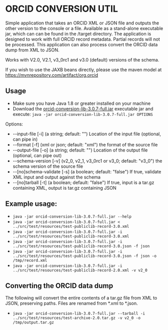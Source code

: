 # ORCID CONVERSION UTIL

Simple application that takes an ORCID XML or JSON file and outputs the other version to the console or a file.  Available as a stand-alone executable jar, which can can be found in the /target directory. The application is designed to work with full ORCID record metadata.  Partial records will not be processed.  This application can also process convert the ORCID data dump from XML to JSON.

Works with V2.0, V2.1, v3_0rc1 and v3.0 (default) versions of the schema.

If you wish to use the JAXB beans directly, please use the maven model at https://mvnrepository.com/artifact/org.orcid 

## Usage

- Make sure you have Java 1.8 or greater installed on your machine
- Download the [orcid-conversion-lib-3.0.7-full.jar](https://github.com/ORCID/orcid-conversion-lib/raw/master/target/orcid-conversion-lib-3.0.7-full.jar) executable jar and execute: ```java -jar orcid-conversion-lib-3.0.7-full.jar OPTIONS```

Options:

-  --input-file [-i] (a string; default: "")
    Location of the input file (optional, can pipe in)
-  --format [-f] (xml or json; default: "xml")
    the format of the source file
-  --output-file [-o] (a string; default: "")
    Location of the output file (optional, can pipe out)
-  --schema-version [-v] (v2_0, v2_1, v3_0rc1 or v3_0; default: "v3_0")
    the schema version of the source file
-  --[no]schema-validate [-s] (a boolean; default: "false")
    If true, validate XML input and output against the schema
-  --[no]tarball [-t] (a boolean; default: "false")
    If true, input is a tar.gz containing XML, output is tar.gz containing JSON

## Example usage:

- ```java -jar orcid-conversion-lib-3.0.7-full.jar --help```
- ```java -jar orcid-conversion-lib-3.0.7-full.jar < ../src/test/resources/test-publiclib-record-3.0.xml```
- ```java -jar orcid-conversion-lib-3.0.7-full.jar -i ../src/test/resources/test-publiclib-record-3.0.xml```
- ```java -jar orcid-conversion-lib-3.0.7-full.jar -i ../src/test/resources/test-publiclib-record-3.0.json -f json```
- ```java -jar orcid-conversion-lib-3.0.7-full.jar -i ../src/test/resources/test-publiclib-record-3.0.json -f json -o /tmp/record.xml```
- ```java -jar orcid-conversion-lib-3.0.7-full.jar -i ../src/test/resources/test-publiclib-record-2.0.xml -v v2_0```

## Converting the ORCID data dump
The following will convert the entire contents of a tar.gz file from XML to JSON, preserving paths.  Files are renamed from *.xml to *.json.

- ```java -jar orcid-conversion-lib-3.0.7-full.jar --tarball -i ../src/test/resources/test-archive-2.0.tar.gz -v v2_0 -o /tmp/output.tar.gz```
 
